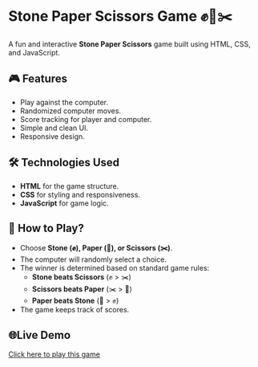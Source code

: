 # Stone Paper Scissors Game ✊📄✂️

A fun and interactive **Stone Paper Scissors** game built using HTML, CSS, and JavaScript.

## 🎮 Features
- Play against the computer.
- Randomized computer moves.
- Score tracking for player and computer.
- Simple and clean UI.
- Responsive design.

## 🛠️ Technologies Used
- **HTML** for the game structure.
- **CSS** for styling and responsiveness.
- **JavaScript** for game logic.

## 🚀 How to Play?
- Choose **Stone (✊), Paper (📄), or Scissors (✂️)**.
- The computer will randomly select a choice.
- The winner is determined based on standard game rules:
  - **Stone beats Scissors** (✊ > ✂️)
  - **Scissors beats Paper** (✂️ > 📄)
  - **Paper beats Stone** (📄 > ✊)
- The game keeps track of scores.

## 🌐Live Demo
[Click here to play this game](https://shwetakalgapure.github.io/Stone-Paper-Scissors/)


